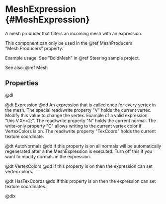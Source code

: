 # MeshExpression {#MeshExpression}

A mesh producer that filters an incoming mesh with an expression.

This component can only be used in the @ref MeshProducers "Mesh.Producers" property.

Example usage: See "BoidMesh" in @ref Steering sample project.

See also: @ref Mesh

## Properties

@dl

@dt Expression
@dd An expression that is called once for every vertex in the mesh. The special read/write property "V" holds the current vertex. Modify this value to change the vertex. Example of a valid expression: "this.V.X*=2;". The read/write property "N" holds the current normal. The write-only property "C" allows writing to the current vertex color if VertexColors is on. The read/write property "TexCoord" holds the current texture coordinate.

@dt AutoNormals
@dd If this property is on all normals will be automatically regenerated after a the MeshExpression is executed. Turn off this if you want to modify normals in the expression.

@dt VertexColors
@dd If this property is on then the expression can set vertex colors.

@dt HasTexCoords
@dd If this property is on then the expression can set texture coordinates.

@dlx
